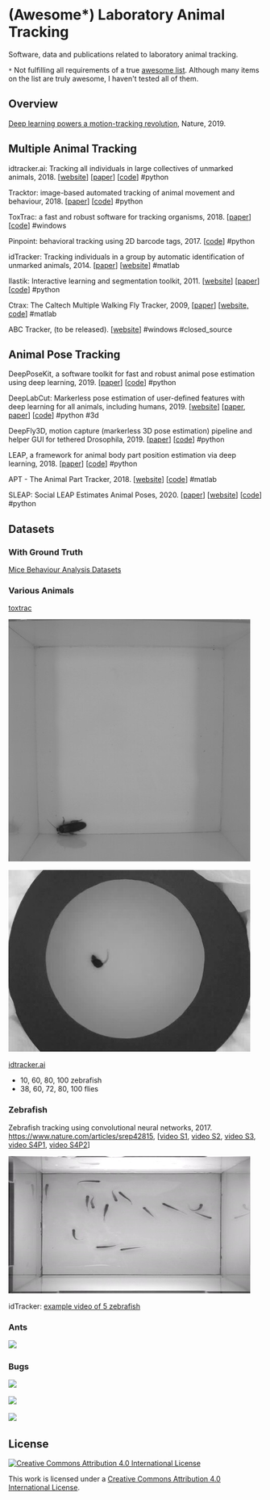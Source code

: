 (Awesome*) Laboratory Animal Tracking
=======================

Software, data and publications related to laboratory animal tracking. 

`*` Not fulfilling all requirements of a true [awesome list](https://github.com/sindresorhus/awesome#readme). Although many items on the list are truly awesome, I haven't tested all of them. 

## Overview

[Deep learning powers a motion-tracking revolution](https://www.nature.com/articles/d41586-019-02942-5), Nature, 2019.

## Multiple Animal Tracking

idtracker.ai: Tracking all individuals in large collectives of unmarked animals, 2018. [[website](https://idtracker.ai)] [[paper](https://arxiv.org/abs/1803.04351)] [[code](https://gitlab.com/polavieja_lab/idtrackerai)] #python

Tracktor: image-based automated tracking of animal movement and behaviour, 2018. [[paper](https://www.biorxiv.org/content/10.1101/412262v1.article-info)]  [[code](https://github.com/vivekhsridhar/tracktor)] #python

ToxTrac: a fast and robust software for tracking organisms, 2018. [[paper](https://arxiv.org/abs/1706.02577)] [[code](https://sourceforge.net/projects/toxtrac/)] #windows

Pinpoint: behavioral tracking using 2D barcode tags, 2017. [[code](https://github.com/jgraving/pinpoint)] #python

idTracker: Tracking individuals in a group by automatic identification of unmarked animals, 2014. [[paper](www.nature.com/nmeth/journal/v11/n7/full/nmeth.2994.html)] [[website](http://www.idtracker.es)] #matlab

Ilastik: Interactive learning and segmentation toolkit, 2011. [[website](https://www.ilastik.org/documentation/animalTracking/animalTracking.html)]  [[paper](https://scholar.google.cz/scholar?cluster=8459688359110226056&hl=en&as_sdt=0,5)] [[code](https://github.com/ilastik/ilastik)] #python

Ctrax: The Caltech Multiple Walking Fly Tracker, 2009, [[paper](https://www.nature.com/articles/nmeth.1328)] [[website, code](http://ctrax.sourceforge.net/)] #matlab

ABC Tracker, (to be released). [[website](http://abctracker.org)] #windows #closed_source

## Animal Pose Tracking

DeepPoseKit, a software toolkit for fast and robust animal pose estimation using deep learning, 2019. [[paper](https://elifesciences.org/articles/47994)] [[code](https://github.com/jgraving/deepposekit)] #python

DeepLabCut: Markerless pose estimation of user-defined features with deep learning for all animals, including humans, 2019. [[website](http://www.mousemotorlab.org/deeplabcut)] [[paper](https://www.nature.com/articles/s41593-018-0209-y), [paper](https://www.nature.com/articles/s41596-019-0176-0)] [[code](https://github.com/AlexEMG/DeepLabCut)] #python #3d

DeepFly3D, motion capture (markerless 3D pose estimation) pipeline and helper GUI for tethered Drosophila, 2019. [[paper](https://elifesciences.org/articles/48571)] [[code](https://github.com/NeLy-EPFL/DeepFly3D)] #python

LEAP, a framework for animal body part position estimation via deep learning, 2018. [[paper](https://www.biorxiv.org/content/10.1101/331181v2)] [[code](https://github.com/talmo/leap)] #python

APT - The Animal Part Tracker, 2018. [[website](http://kristinbranson.github.io/APT/)] [[code](https://github.com/kristinbranson/APT)] #matlab

SLEAP: Social LEAP Estimates Animal Poses, 2020. [[paper](https://www.biorxiv.org/content/10.1101/2020.08.31.276246v1)] [[website](https://sleap.ai/)] [[code](https://github.com/murthylab/sleap/)] #python

## Datasets

### With Ground Truth

[Mice Behaviour Analysis Datasets](https://www.iit.it/research/lines/pattern-analysis-and-computer-vision/pavis-datasets/531-mice-behaviour-analysis) 

### Various Animals

[toxtrac](https://sourceforge.net/projects/toxtrac/files/Scientific%20Reports/) 

![toxtrac_cocroach](figures/toxtrac_cocroach.jpg)

![toxtrac_mouse](figures/toxtrac_mouse.jpg)

[idtracker.ai](http://idtracker.ai/en/latest/data.html) 

- 10, 60, 80, 100 zebrafish
- 38, 60, 72, 80, 100 flies

### Zebrafish

Zebrafish tracking using convolutional neural networks, 2017. https://www.nature.com/articles/srep42815, [[video S1](https://media.nature.com/original/nature-assets/srep/2017/170217/srep42815/extref/srep42815-s1.avi), [video S2](https://media.nature.com/original/nature-assets/srep/2017/170217/srep42815/extref/srep42815-s2.avi), [video S3](https://media.nature.com/original/nature-assets/srep/2017/170217/srep42815/extref/srep42815-s3.avi), [video S4P1](https://media.nature.com/original/nature-assets/srep/2017/170217/srep42815/extref/srep42815-s4.avi), [video S4P2](https://media.nature.com/original/nature-assets/srep/2017/170217/srep42815/extref/srep42815-s5.avi)]

![screenshot_zebrafish_s1](figures/screenshot_zebrafish_s1.jpg)

idTracker: [example video of 5 zebrafish](http://www.cajal.csic.es/files/gpolavieja/5Zebrafish_nocover_22min.avi)

### Ants

[![](http://img.youtube.com/vi/QQgUo0ATx6g/0.jpg)](http://www.youtube.com/watch?v=QQgUo0ATx6g "11 Numbered Formica subsericea")

### Bugs

[![](http://img.youtube.com/vi/kmr-ZDe-yvI/0.jpg)](http://www.youtube.com/watch?v=kmr-ZDe-yvI "Isopod Habitat Selection Data : Part 2 (A)")

[![](http://img.youtube.com/vi/pot5cbTXGsU/0.jpg)](http://www.youtube.com/watch?v=pot5cbTXGsU "Isopod Habitat Selection Lab Data: Part 2 (B)")

[![](http://img.youtube.com/vi/FLrNHSS59tY/0.jpg)](http://www.youtube.com/watch?v=FLrNHSS59tY "Sowbug3")

## License

[![Creative Commons Attribution 4.0 International License](https://i.creativecommons.org/l/by/4.0/88x31.png)](http://creativecommons.org/licenses/by/4.0/)

This work is licensed under a [Creative Commons Attribution 4.0 International License](http://creativecommons.org/licenses/by/4.0/).
